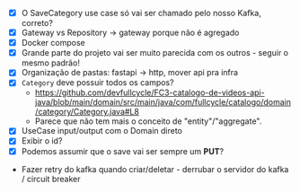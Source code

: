 - [x] O SaveCategory use case só vai ser chamado pelo nosso Kafka, correto?
- [x] Gateway vs Repository -> gateway porque não é agregado
- [x] Docker compose
- [x] Grande parte do projeto vai ser muito parecida com os outros - seguir o mesmo padrão!
- [x] Organização de pastas: fastapi -> http, mover api pra infra
- [x] `Category` deve possuir todos os campos?
  - https://github.com/devfullcycle/FC3-catalogo-de-videos-api-java/blob/main/domain/src/main/java/com/fullcycle/catalogo/domain/category/Category.java#L8
  - Parece que não tem mais o conceito de "entity"/"aggregate".
- [x] UseCase input/output com o Domain direto
- [x] Exibir o id?
- [x] Podemos assumir que o save vai ser sempre um **PUT**?
- Fazer retry do kafka quando criar/deletar - derrubar o servidor do kafka / circuit breaker
